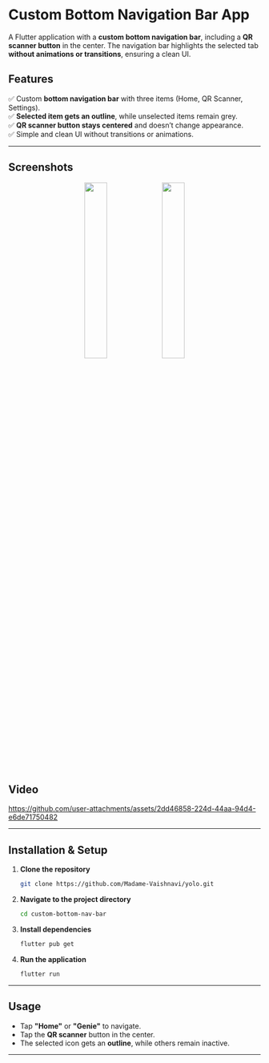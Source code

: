 # **Custom Bottom Navigation Bar App**  

A Flutter application with a **custom bottom navigation bar**, including a **QR scanner button** in the center. The navigation bar highlights the selected tab **without animations or transitions**, ensuring a clean UI.

## **Features**
✅ Custom **bottom navigation bar** with three items (Home, QR Scanner, Settings).  
✅ **Selected item gets an outline**, while unselected items remain grey.  
✅ **QR scanner button stays centered** and doesn’t change appearance.  
✅ Simple and clean UI without transitions or animations.  

---

## **Screenshots**
<p align="center">
  <img src="https://github.com/user-attachments/assets/facdcff4-eadd-4d75-b8f1-7dcce9439fed" width="30%">
  <img src="https://github.com/user-attachments/assets/4683e449-b5f6-481f-bee3-ec1109c2ea42" width="30%">
</p>


## **Video**
https://github.com/user-attachments/assets/2dd46858-224d-44aa-94d4-e6de71750482


---

## **Installation & Setup**
1. **Clone the repository**  
   ```sh
   git clone https://github.com/Madame-Vaishnavi/yolo.git
   ```
2. **Navigate to the project directory**  
   ```sh
   cd custom-bottom-nav-bar
   ```
3. **Install dependencies**  
   ```sh
   flutter pub get
   ```
4. **Run the application**  
   ```sh
   flutter run
   ```

---

## **Usage**
- Tap **"Home"** or **"Genie"** to navigate.
- Tap the **QR scanner** button in the center.
- The selected icon gets an **outline**, while others remain inactive.

---
